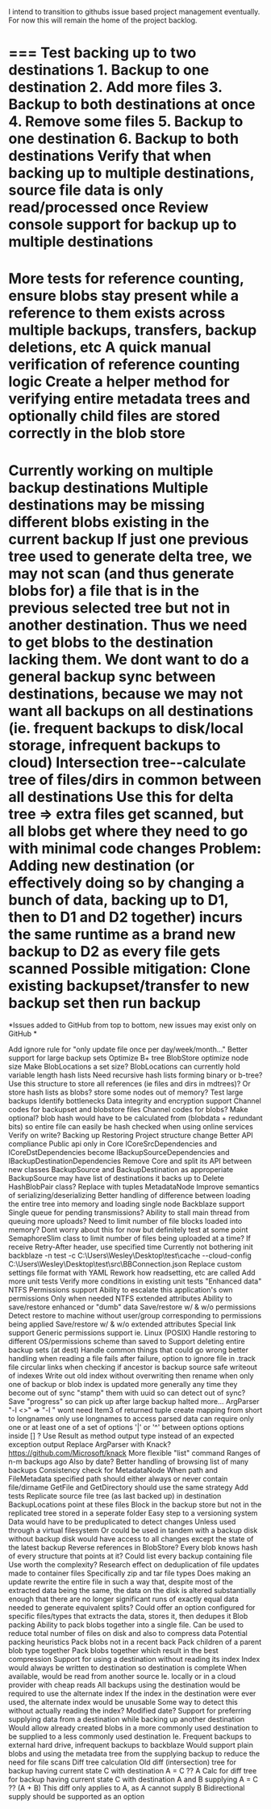 I intend to transition to githubs issue based project management eventually. 
For now this will remain the home of the project backlog.

===
Test backing up to two destinations
	1. Backup to one destination
	2. Add more files
	3. Backup to both destinations at once
	4. Remove some files
	5. Backup to one destination
	6. Backup to both destinations
Verify that when backing up to multiple destinations, source file data is only read/processed once
Review console support for backup up to multiple destinations
===
More tests for reference counting, ensure blobs stay present while a reference to them exists across multiple backups, transfers, backup deletions, etc
	A quick manual verification of reference counting logic
Create a helper method for verifying entire metadata trees and optionally child files are stored correctly in the blob store
===
Currently working on multiple backup destinations
Multiple destinations may be missing different blobs existing in the current backup
	If just one previous tree used to generate delta tree, we may not scan (and thus generate blobs for) a file that is in the previous selected tree but not in another destination. Thus we need to get blobs to the destination lacking them.
	We dont want to do a general backup sync between destinations, because we may not want all backups on all destinations (ie. frequent backups to disk/local storage, infrequent backups to cloud)
	Intersection tree--calculate tree of files/dirs in common between all destinations
		Use this for delta tree => extra files get scanned, but all blobs get where they need to go with minimal code changes
	Problem: Adding new destination (or effectively doing so by changing a bunch of data, backing up to D1, then to D1 and D2 together) incurs the same runtime as a brand new backup to D2 as every file gets scanned
		Possible mitigation: Clone existing backupset/transfer to new backup set then run backup
====

*Issues added to GitHub from top to bottom, new issues may exist only on GitHub
*

Add ignore rule for "only update file once per day/week/month..."
Better support for large backup sets
	Optimize B+ tree BlobStore
		optimize node size
			Make BlobLocations a set size?
				BlobLocations can currently hold variable length hash lists
					Need recursive hash lists forming binary or b-tree?
						Use this structure to store all references (ie files and dirs in mdtrees)?
					Or store hash lists as blobs?
		store some nodes out of memory?
	Test large backups
		Identify bottlenecks
Data integrity and encryption support
	Channel codes for backupset and blobstore files
	Channel codes for blobs?
		Make optional?
		blob hash would have to be calculated from (blobdata + redundant bits) so entire file can easily be hash checked when using online services
	Verify on write?
		Backing up
		Restoring
Project structure change
	Better API compliance
		Public api only in Core
	ICoreSrcDependencies and ICoreDstDependencies become IBackupSourceDependencies and IBackupDestinationDependencies
	Remove Core and split its API between new classes BackupSource and BackupDestination as approperiate
		BackupSource may have list of destinations it backs up to
Delete HashBlobPair class?
	Replace with tuples
MetadataNode
	Improve semantics of serializing/deserializing
		Better handling of difference between loading the entire tree into memory and loading single node
Backblaze support
	Single queue for pending transmissions?
	Ability to stall main thread from queuing more uploads?
		Need to limit number of file blocks loaded into memory?
			Dont worry about this for now but definitely test at some point
			SemaphoreSlim class to limit number of files being uploaded at a time?
	If receive Retry-After header, use specified time
		Currently not bothering
	init backblaze -n test -c C:\Users\Wesley\Desktop\test\cache --cloud-config C:\Users\Wesley\Desktop\test\src\BBConnection.json
Replace custom settings file format with YAML
	Rework how readsetting, etc are called
Add more unit tests
	Verify more conditions in existing unit tests
"Enhanced data"
	NTFS Permissions support
		Ability to escalate this application's own permissions
			Only when needed
	NTFS extended attributes
	Ability to save/restore enhanced or "dumb" data
		Save/restore w/ & w/o permissions
			Detect restore to machine without user/group corresponding to permissions being applied
		Save/restore w/ & w/o extended attributes
	Special link support
	Generic permissions support ie. Linux (POSIX)
		Handle restoring to different OS/permissions scheme than saved to
Support deleting entire backup sets (at dest)
Handle common things that could go wrong
	better handling when reading a file fails
		after failure, option to ignore file in .track file
	circular links when checking if ancestor is backup source
	safe writeout of indexes
		Write out old index without overwriting then rename
	when only one of backup or blob index is updated
		more generally any time they become out of sync
			"stamp" them with uuid so can detect out of sync?
	Save "progress" so can pick up after large backup halted
	more...
ArgParser
	"-l <>" => "-l <longname>"
		wont need Item3 of returned tuple
		create mapping from short to longnames
			only use longnames to access parsed data
	can require only one or at least one of a set of options
		'|' or '^' between options
		options inside [] ?
Use Result as method output type instead of an expected exception output
Replace ArgParser with Knack?
	https://github.com/Microsoft/knack
More flexible "list" command
	Ranges of n-m backups ago
		Also by date?
	Better handling of browsing list of many backups
Consistency check for MetadataNode
	When path and FileMetadata specified path should either always or never contain file/dirname
	GetFile and GetDirectory should use the same strategy
	Add tests
Replicate source file tree (as last backed up) in destination
	BackupLocations point at these files
	Block in the backup store but not in the replicated tree stored in a seperate folder
	Easy step to a versioning system
		Data would have to be preduplicated to detect changes
			Unless used through a virtual filesystem
			Or could be used in tandem with a backup disk
				without backup disk would have access to all changes except the state of the latest backup
Reverse references in BlobStore?
	Every blob knows hash of every structure that points at it?
	Could list every backup containing file
	Use worth the complexity?
Research effect on deduplication of file updates made to container files
	Specifically zip and tar file types
	Does making an update rewrite the entire file in such a way that, despite most of the extracted data being the same, the data on the disk is altered substantially enough that there are no longer significant runs of exactly equal data needed to generate equivalent splits?
	Could offer an option configured for specific files/types that extracts the data, stores it, then dedupes it
Blob packing
	Ability to pack blobs together into a single file.
	Can be used to reduce total number of files on disk and also to compress data
	Potential packing heuristics
		Pack blobs not in a recent back
		Pack children of a parent blob type together
		Pack blobs together which result in the best compression
Support for using a destination without reading its index
	Index would always be written to destination so destination is complete
	When available, would be read from another source
		Ie. locally or in a cloud provider with cheap reads
	All backups using the destination would be required to use the alternate index
		If the index in the destination were ever used, the alternate index would be unusable
			Some way to detect this without actually reading the index?
				Modified date?
Support for preferring supplying data from a destination while backing up another destination
	Would allow already created blobs in a more commonly used destination to be supplied to a less commonly used destination
		Ie. Frequent backups to external hard drive, infrequent backups to backblaze
	Would support plain blobs and using the metadata tree from the supplying backup to reduce the need for file scans
	Diff tree calculation
		Old diff (intersection) tree for backup having current state C with destination A = C ?? A
		Calc for diff tree for backup having current state C with destination A and B supplying A = C ?? (A + B)
			This diff only applies to A, as A cannot supply B
				Bidirectional supply should be supported as an option
